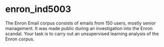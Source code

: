 # enron_ind5003
The Enron Email corpus consists of emails from 150 users, mostly senior management. It was made public during an investigation into the Enron scandal. Your task is to carry out an unsupervised learning analysis of the Enron corpus.
